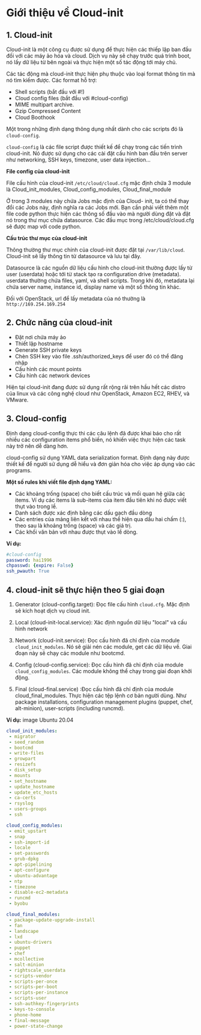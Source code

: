 # Giới thiệu về Cloud-init

## 1. Cloud-init
Cloud-init là một công cụ được sử dụng để thực hiện các thiếp lập ban đầu đối với các máy ảo hóa và cloud. Dịch vụ này sẽ chạy trước quá trình boot, nó lấy dữ liệu từ bên ngoài và thực hiện một số tác động tới máy chủ.

Các tác động mà cloud-init thực hiện phụ thuộc vào loại format thông tin mà nó tìm kiếm được. Các format hỗ trợ:

- Shell scripts (bắt đầu với #!)
- Cloud config files (bắt đầu với #cloud-config)
- MIME multipart archive.
- Gzip Compressed Content
- Cloud Boothook

Một trong những định dạng thông dụng nhất dành cho các scripts đó là `cloud-config`.

`cloud-config` là các file script được thiết kế để chạy trong các tiến trình cloud-init. Nó được sử dụng cho các cài đặt cấu hình ban đầu trên server như networking, SSH keys, timezone, user data injection...

**File config của cloud-init**

File cấu hình của cloud-init `/etc/cloud/cloud.cfg` mặc định chứa 3 module là Cloud_init_modules, Cloud_config_modules, Cloud_final_module

Ở trong 3 modules này chứa Jobs mặc định của Cloud- init, ta có thể thay đổi các Jobs này, định nghĩa ra các Jobs mới. Bạn cần phải viết thêm một file code python thực hiện các thông số đầu vào mà người dùng đặt và đặt nó trong thư mục chứa datasource. Các đầu mục trong /etc/cloud/cloud.cfg sẽ được map với code python.

**Cấu trúc thư mục của cloud-init**

Thông thường thư mục chính của cloud-init được đặt tại `/var/lib/cloud`. Cloud-init sẽ lấy thông tin từ datasource và lưu tại đây.

Datasource là các nguồn dữ liệu cấu hình cho cloud-init thường được lấy từ user (userdata) hoặc tới từ stack tạo ra configuration drive (metadata). userdata thường chứa files, yaml, và shell scripts. Trong khi đó, metadata lại chứa server name, instance id, display name và một số thông tin khác.

Đối với OpenStack, url để lấy metadata của nó thường là `http://169.254.169.254`

## 2. Chức năng của cloud-init
- Đặt nơi chứa máy ảo
- Thiết lập hostname
- Generate SSH private keys
- Chèn SSH key vào file .ssh/authorized_keys để user đó có thể đăng nhập
- Cấu hình các mount points
- Cấu hình các network devices

Hiện tại cloud-init đang được sử dụng rất rộng rãi trên hầu hết các distro của linux và các công nghệ cloud như OpenStack, Amazon EC2, RHEV, và VMware.

## 3. Cloud-config
Định dạng cloud-config thực thi các câu lệnh đã được khai báo cho rất nhiều các configuration items phổ biến, nó khiến việc thực hiện các task này trở nên dễ dàng hơn.

cloud-config sử dụng YAML data serialization format. Định dạng này được thiết kế để người sử dụng dễ hiểu và đơn giản hóa cho việc áp dụng vào các programs.

**Một số rules khi viết file định dạng YAML:**

- Các khoảng trống (space) cho biết cấu trúc và mối quan hệ giữa các items. Ví dụ các items là sub-items của item đầu tiên khi nó được viết thụt vào trong lề.
- Danh sách được xác định bằng các dấu gạch đầu dòng
- Các entries của mảng liên kết với nhau thể hiện qua dấu hai chấm (:), theo sau là khoảng trống (space) và các giá trị.
- Các khối văn bản với nhau được thụt vào lề dòng.

**Ví dụ:** 

```yaml
#cloud-config
password: hai1996
chpasswd: {expire: False}
ssh_pwauth: True
```

## 4. cloud-init sẽ thực hiện theo 5 giai đoạn
1. Generator (cloud-config.target): Đọc file cấu hình `cloud.cfg`. Mặc định sẽ kích hoạt dịch vụ cloud init.

2. Local (cloud-init-local.service): Xác định nguồn dữ liệu "local" và cấu hình network

3. Network (cloud-init.service): Đọc cấu hình đã chỉ định của module `cloud_init_modules`. Nó sẽ giải nén các module, get các dữ liệu về. Giai đoạn này sẽ chạy các module như bootcmd.

4. Config (cloud-config.service): Đọc cấu hình đã chỉ định của module `cloud_config_modules`. Các module không thể chạy trong giai đoạn khởi động.

5. Final (cloud-final.service) :Đọc cấu hình đã chỉ định của module cloud_final_modules. Thực hiện các tệp lệnh cơ bản người dùng. Như package installations, configuration management plugins (puppet, chef, alt-minion), user-scripts (including runcmd).

**Ví dụ:** image Ubuntu 20.04
```yaml
cloud_init_modules:
 - migrator
 - seed_random
 - bootcmd
 - write-files
 - growpart
 - resizefs
 - disk_setup
 - mounts
 - set_hostname
 - update_hostname
 - update_etc_hosts
 - ca-certs
 - rsyslog
 - users-groups
 - ssh

cloud_config_modules:
 - emit_upstart
 - snap
 - ssh-import-id
 - locale
 - set-passwords
 - grub-dpkg
 - apt-pipelining
 - apt-configure
 - ubuntu-advantage
 - ntp
 - timezone
 - disable-ec2-metadata
 - runcmd
 - byobu

cloud_final_modules:
 - package-update-upgrade-install
 - fan
 - landscape
 - lxd
 - ubuntu-drivers
 - puppet
 - chef
 - mcollective
 - salt-minion
 - rightscale_userdata
 - scripts-vendor
 - scripts-per-once
 - scripts-per-boot
 - scripts-per-instance
 - scripts-user
 - ssh-authkey-fingerprints
 - keys-to-console
 - phone-home
 - final-message
 - power-state-change
```